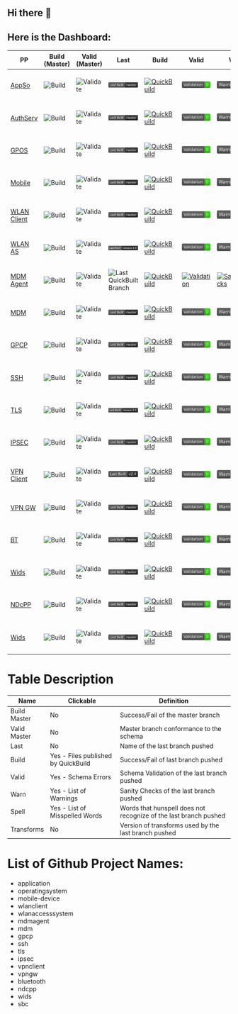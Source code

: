 ## Hi there 👋

## Here is the Dashboard: 

| PP  | Build<br/>(Master)| Valid<br/>(Master) | Last | Build | Valid | Warn | Spell | Transforms | Issues |
| --- | --------------- | ------------------- | ---- | ----- | ----- | ---- | ----- | ---------- | ------- |
| [AppSo](https://github.com/commoncriteria/application) | ![Build](https://github.com/commoncriteria/application/workflows/Build/badge.svg) | ![Validate](https://github.com/commoncriteria/application/workflows/Validate/badge.svg) | ![Last QuickBuilt Branch](https://raw.githubusercontent.com/commoncriteria/application/gh-pages/build-branch-badge.svg) | [![QuickBuild](https://github.com/commoncriteria/application/actions/workflows/quick_build.yml/badge.svg)](https://commoncriteria.github.io/application) | [![Validation](https://raw.githubusercontent.com/commoncriteria/application/gh-pages/validation.svg)](https://github.com/commoncriteria/application/blob/gh-pages/ValidationReport.txt) | [![SanityChecks](https://raw.githubusercontent.com/commoncriteria/application/gh-pages/warnings.svg)](https://github.com/commoncriteria/application/blob/gh-pages/SanityChecksOutput.md) | [![SpellCheck](https://raw.githubusercontent.com/commoncriteria/application/gh-pages/spell-badge.svg)](https://github.com/commoncriteria/application/blob/gh-pages/SpellCheckReport.txt) | ![Transforms Version](https://raw.githubusercontent.com/commoncriteria/application/gh-pages/transforms.svg)  | [![GitHub issues Open](https://img.shields.io/github/issues/commoncriteria/application.svg?maxAge=2592000)](https://github.com/commoncriteria/application/issues)  |
| [AuthServ](https://github.com/commoncriteria/authserver) | ![Build](https://github.com/commoncriteria/authserver/workflows/Build/badge.svg) | ![Validate](https://github.com/commoncriteria/authserver/workflows/Validate/badge.svg) | ![Last QuickBuilt Branch](https://raw.githubusercontent.com/commoncriteria/authserver/gh-pages/build-branch-badge.svg) | [![QuickBuild](https://github.com/commoncriteria/authserver/actions/workflows/quick_build.yml/badge.svg)](https://commoncriteria.github.io/authserver) | [![Validation](https://raw.githubusercontent.com/commoncriteria/authserver/gh-pages/validation.svg)](https://github.com/commoncriteria/authserver/blob/gh-pages/ValidationReport.txt) | [![SanityChecks](https://raw.githubusercontent.com/commoncriteria/authserver/gh-pages/warnings.svg)](https://github.com/commoncriteria/authserver/blob/gh-pages/SanityChecksOutput.md) | [![SpellCheck](https://raw.githubusercontent.com/commoncriteria/authserver/gh-pages/spell-badge.svg)](https://github.com/commoncriteria/authserver/blob/gh-pages/SpellCheckReport.txt) | ![Transforms Version](https://raw.githubusercontent.com/commoncriteria/authserver/gh-pages/transforms.svg)  | [![GitHub issues Open](https://img.shields.io/github/issues/commoncriteria/authserver.svg?maxAge=2592000)](https://github.com/commoncriteria/authserver/issues)  |
| [GPOS](https://github.com/commoncriteria/operatingsystem) | ![Build](https://github.com/commoncriteria/operatingsystem/workflows/Build/badge.svg) | ![Validate](https://github.com/commoncriteria/operatingsystem/workflows/Validate/badge.svg) | ![Last QuickBuilt Branch](https://raw.githubusercontent.com/commoncriteria/operatingsystem/gh-pages/build-branch-badge.svg) | [![QuickBuild](https://github.com/commoncriteria/operatingsystem/actions/workflows/quick_build.yml/badge.svg)](https://commoncriteria.github.io/operatingsystem) | [![Validation](https://raw.githubusercontent.com/commoncriteria/operatingsystem/gh-pages/validation.svg)](https://github.com/commoncriteria/operatingsystem/blob/gh-pages/ValidationReport.txt) | [![SanityChecks](https://raw.githubusercontent.com/commoncriteria/operatingsystem/gh-pages/warnings.svg)](https://github.com/commoncriteria/operatingsystem/blob/gh-pages/SanityChecksOutput.md) | [![SpellCheck](https://raw.githubusercontent.com/commoncriteria/operatingsystem/gh-pages/spell-badge.svg)](https://github.com/commoncriteria/operatingsystem/blob/gh-pages/SpellCheckReport.txt) | ![Transforms Version](https://raw.githubusercontent.com/commoncriteria/operatingsystem/gh-pages/transforms.svg)  | [![GitHub issues Open](https://img.shields.io/github/issues/commoncriteria/operatingsystem.svg?maxAge=2592000)](https://github.com/commoncriteria/operatingsystem/issues)  |
| [Mobile](https://github.com/commoncriteria/mobile-device) | ![Build](https://github.com/commoncriteria/mobile-device/workflows/Build/badge.svg) | ![Validate](https://github.com/commoncriteria/mobile-device/workflows/Validate/badge.svg) | ![Last QuickBuilt Branch](https://raw.githubusercontent.com/commoncriteria/mobile-device/gh-pages/build-branch-badge.svg) | [![QuickBuild](https://github.com/commoncriteria/mobile-device/actions/workflows/quick_build.yml/badge.svg)](https://commoncriteria.github.io/mobile-device) | [![Validation](https://raw.githubusercontent.com/commoncriteria/mobile-device/gh-pages/validation.svg)](https://github.com/commoncriteria/mobile-device/blob/gh-pages/ValidationReport.txt) | [![SanityChecks](https://raw.githubusercontent.com/commoncriteria/mobile-device/gh-pages/warnings.svg)](https://github.com/commoncriteria/mobile-device/blob/gh-pages/SanityChecksOutput.md) | [![SpellCheck](https://raw.githubusercontent.com/commoncriteria/mobile-device/gh-pages/spell-badge.svg)](https://github.com/commoncriteria/mobile-device/blob/gh-pages/SpellCheckReport.txt) | ![Transforms Version](https://raw.githubusercontent.com/commoncriteria/mobile-device/gh-pages/transforms.svg)  | [![GitHub issues Open](https://img.shields.io/github/issues/commoncriteria/mobile-device.svg?maxAge=2592000)](https://github.com/commoncriteria/mobile-device/issues)  |
| [WLAN Client](https://github.com/commoncriteria/wlanclient) | ![Build](https://github.com/commoncriteria/wlanclient/workflows/Build/badge.svg) | ![Validate](https://github.com/commoncriteria/wlanclient/workflows/Validate/badge.svg) | ![Last QuickBuilt Branch](https://raw.githubusercontent.com/commoncriteria/wlanclient/gh-pages/build-branch-badge.svg) | [![QuickBuild](https://github.com/commoncriteria/wlanclient/actions/workflows/quick_build.yml/badge.svg)](https://commoncriteria.github.io/wlanclient) | [![Validation](https://raw.githubusercontent.com/commoncriteria/wlanclient/gh-pages/validation.svg)](https://github.com/commoncriteria/wlanclient/blob/gh-pages/ValidationReport.txt) | [![SanityChecks](https://raw.githubusercontent.com/commoncriteria/wlanclient/gh-pages/warnings.svg)](https://github.com/commoncriteria/wlanclient/blob/gh-pages/SanityChecksOutput.md) | [![SpellCheck](https://raw.githubusercontent.com/commoncriteria/wlanclient/gh-pages/spell-badge.svg)](https://github.com/commoncriteria/wlanclient/blob/gh-pages/SpellCheckReport.txt) | ![Transforms Version](https://raw.githubusercontent.com/commoncriteria/wlanclient/gh-pages/transforms.svg) |  [![GitHub issues Open](https://img.shields.io/github/issues/commoncriteria/wlanclient.svg?maxAge=2592000)](https://github.com/commoncriteria/wlanclient/issues)  |
| [WLAN<br/>AS](https://github.com/commoncriteria/wlanaccesssystem) | ![Build](https://github.com/commoncriteria/wlanaccesssystem/workflows/Build/badge.svg) | ![Validate](https://github.com/commoncriteria/wlanaccesssystem/workflows/Validate/badge.svg) | ![Last QuickBuilt Branch](https://raw.githubusercontent.com/commoncriteria/wlanaccesssystem/gh-pages/build-branch-badge.svg) | [![QuickBuild](https://github.com/commoncriteria/wlanaccesssystem/actions/workflows/quick_build.yml/badge.svg)](https://commoncriteria.github.io/wlanaccesssystem) | [![Validation](https://raw.githubusercontent.com/commoncriteria/wlanaccesssystem/gh-pages/validation.svg)](https://github.com/commoncriteria/wlanaccesssystem/blob/gh-pages/ValidationReport.txt) | [![SanityChecks](https://raw.githubusercontent.com/commoncriteria/wlanaccesssystem/gh-pages/warnings.svg)](https://github.com/commoncriteria/wlanaccesssystem/blob/gh-pages/SanityChecksOutput.md) | [![SpellCheck](https://raw.githubusercontent.com/commoncriteria/wlanaccesssystem/gh-pages/spell-badge.svg)](https://github.com/commoncriteria/wlanaccesssystem/blob/gh-pages/SpellCheckReport.txt) | ![Transforms Version](https://raw.githubusercontent.com/commoncriteria/wlanaccesssystem/gh-pages/transforms.svg) | [![GitHub issues Open](https://img.shields.io/github/issues/commoncriteria/wlanaccesssystem.svg?maxAge=2592000)](https://github.com/commoncriteria/wlanaccesssystem/issues)  |
| [MDM Agent](https://github.com/commoncriteria/mdmagent) | ![Build](https://github.com/commoncriteria/mdmagent/workflows/Build/badge.svg) | ![Validate](https://github.com/commoncriteria/mdmagent/workflows/Validate/badge.svg) | ![Last QuickBuilt Branch](https://raw.githubusercontent.com/commoncriteria/mdmagent/gh-pages/build-branch-badge.svg) | [![QuickBuild](https://github.com/commoncriteria/mdmagent/actions/workflows/quick_build.yml/badge.svg)](https://commoncriteria.github.io/mdmagent) | [![Validation](https://raw.githubusercontent.com/commoncriteria/mdmagent/gh-pages/validation.svg)](https://github.com/commoncriteria/mdmagent/blob/gh-pages/ValidationReport.txt) | [![SanityChecks](https://raw.githubusercontent.com/commoncriteria/mdmagent/gh-pages/warnings.svg)](https://github.com/commoncriteria/mdmagent/blob/gh-pages/SanityChecksOutput.md) | [![SpellCheck](https://raw.githubusercontent.com/commoncriteria/mdmagent/gh-pages/spell-badge.svg)](https://github.com/commoncriteria/mdmagent/blob/gh-pages/SpellCheckReport.txt) | ![Transforms Version](https://raw.githubusercontent.com/commoncriteria/mdmagent/gh-pages/transforms.svg) |  [![GitHub issues Open](https://img.shields.io/github/issues/commoncriteria/mdmagent.svg?maxAge=2592000)](https://github.com/commoncriteria/mdmagent/issues)  |
| [MDM](https://github.com/commoncriteria/mdm) | ![Build](https://github.com/commoncriteria/mdm/workflows/Build/badge.svg) | ![Validate](https://github.com/commoncriteria/mdm/workflows/Validate/badge.svg) | ![Last QuickBuilt Branch](https://raw.githubusercontent.com/commoncriteria/mdm/gh-pages/build-branch-badge.svg) | [![QuickBuild](https://github.com/commoncriteria/mdm/actions/workflows/quick_build.yml/badge.svg)](https://commoncriteria.github.io/mdm) | [![Validation](https://raw.githubusercontent.com/commoncriteria/mdm/gh-pages/validation.svg)](https://github.com/commoncriteria/mdm/blob/gh-pages/ValidationReport.txt) | [![SanityChecks](https://raw.githubusercontent.com/commoncriteria/mdm/gh-pages/warnings.svg)](https://github.com/commoncriteria/mdm/blob/gh-pages/SanityChecksOutput.md) | [![SpellCheck](https://raw.githubusercontent.com/commoncriteria/mdm/gh-pages/spell-badge.svg)](https://github.com/commoncriteria/mdm/blob/gh-pages/SpellCheckReport.txt) | ![Transforms Version](https://raw.githubusercontent.com/commoncriteria/mdm/gh-pages/transforms.svg) | [![GitHub issues Open](https://img.shields.io/github/issues/commoncriteria/mdm.svg?maxAge=2592000)](https://github.com/commoncriteria/mdm/issues)  |
| [GPCP](https://github.com/commoncriteria/gpcp) | ![Build](https://github.com/commoncriteria/gpcp/workflows/Build/badge.svg) | ![Validate](https://github.com/commoncriteria/gpcp/workflows/Validate/badge.svg) | ![Last QuickBuilt Branch](https://raw.githubusercontent.com/commoncriteria/gpcp/gh-pages/build-branch-badge.svg) | [![QuickBuild](https://github.com/commoncriteria/gpcp/actions/workflows/quick_build.yml/badge.svg)](https://commoncriteria.github.io/gpcp) | [![Validation](https://raw.githubusercontent.com/commoncriteria/gpcp/gh-pages/validation.svg)](https://github.com/commoncriteria/gpcp/blob/gh-pages/ValidationReport.txt) | [![SanityChecks](https://raw.githubusercontent.com/commoncriteria/gpcp/gh-pages/warnings.svg)](https://github.com/commoncriteria/gpcp/blob/gh-pages/SanityChecksOutput.md) | [![SpellCheck](https://raw.githubusercontent.com/commoncriteria/gpcp/gh-pages/spell-badge.svg)](https://github.com/commoncriteria/gpcp/blob/gh-pages/SpellCheckReport.txt) | ![Transforms Version](https://raw.githubusercontent.com/commoncriteria/gpcp/gh-pages/transforms.svg) | [![GitHub issues Open](https://img.shields.io/github/issues/commoncriteria/gpcp.svg?maxAge=2592000)](https://github.com/commoncriteria/gpcp/issues)  |
| [SSH](https://github.com/commoncriteria/ssh) | ![Build](https://github.com/commoncriteria/ssh/workflows/Build/badge.svg) | ![Validate](https://github.com/commoncriteria/ssh/workflows/Validate/badge.svg) | ![Last QuickBuilt Branch](https://raw.githubusercontent.com/commoncriteria/ssh/gh-pages/build-branch-badge.svg) | [![QuickBuild](https://github.com/commoncriteria/ssh/actions/workflows/quick_build.yml/badge.svg)](https://commoncriteria.github.io/ssh) | [![Validation](https://raw.githubusercontent.com/commoncriteria/ssh/gh-pages/validation.svg)](https://github.com/commoncriteria/ssh/blob/gh-pages/ValidationReport.txt) | [![SanityChecks](https://raw.githubusercontent.com/commoncriteria/ssh/gh-pages/warnings.svg)](https://github.com/commoncriteria/ssh/blob/gh-pages/SanityChecksOutput.md) | [![SpellCheck](https://raw.githubusercontent.com/commoncriteria/ssh/gh-pages/spell-badge.svg)](https://github.com/commoncriteria/ssh/blob/gh-pages/SpellCheckReport.txt) | ![Transforms Version](https://raw.githubusercontent.com/commoncriteria/ssh/gh-pages/transforms.svg) | [![GitHub issues Open](https://img.shields.io/github/issues/commoncriteria/ssh.svg?maxAge=2592000)](https://github.com/commoncriteria/ssh/issues)  |
| [TLS](https://github.com/commoncriteria/tls) | ![Build](https://github.com/commoncriteria/tls/workflows/Build/badge.svg) | ![Validate](https://github.com/commoncriteria/tls/workflows/Validate/badge.svg) | ![Last QuickBuilt Branch](https://raw.githubusercontent.com/commoncriteria/tls/gh-pages/build-branch-badge.svg) | [![QuickBuild](https://github.com/commoncriteria/tls/actions/workflows/quick_build.yml/badge.svg)](https://commoncriteria.github.io/tls) | [![Validation](https://raw.githubusercontent.com/commoncriteria/tls/gh-pages/validation.svg)](https://github.com/commoncriteria/tls/blob/gh-pages/ValidationReport.txt) | [![SanityChecks](https://raw.githubusercontent.com/commoncriteria/tls/gh-pages/warnings.svg)](https://github.com/commoncriteria/tls/blob/gh-pages/SanityChecksOutput.md) | [![SpellCheck](https://raw.githubusercontent.com/commoncriteria/tls/gh-pages/spell-badge.svg)](https://github.com/commoncriteria/tls/blob/gh-pages/SpellCheckReport.txt) | ![Transforms Version](https://raw.githubusercontent.com/commoncriteria/tls/gh-pages/transforms.svg) | [![GitHub issues Open](https://img.shields.io/github/issues/commoncriteria/tls.svg?maxAge=2592000)](https://github.com/commoncriteria/tls/issues)  |
| [IPSEC](https://github.com/commoncriteria/ipsec) | ![Build](https://github.com/commoncriteria/ipsec/workflows/Build/badge.svg) | ![Validate](https://github.com/commoncriteria/ipsec/workflows/Validate/badge.svg) | ![Last QuickBuilt Branch](https://raw.githubusercontent.com/commoncriteria/ipsec/gh-pages/build-branch-badge.svg) | [![QuickBuild](https://github.com/commoncriteria/ipsec/actions/workflows/quick_build.yml/badge.svg)](https://commoncriteria.github.io/ipsec) | [![Validation](https://raw.githubusercontent.com/commoncriteria/ipsec/gh-pages/validation.svg)](https://github.com/commoncriteria/ipsec/blob/gh-pages/ValidationReport.txt) | [![SanityChecks](https://raw.githubusercontent.com/commoncriteria/ipsec/gh-pages/warnings.svg)](https://github.com/commoncriteria/ipsec/blob/gh-pages/SanityChecksOutput.md) | [![SpellCheck](https://raw.githubusercontent.com/commoncriteria/ipsec/gh-pages/spell-badge.svg)](https://github.com/commoncriteria/ipsec/blob/gh-pages/SpellCheckReport.txt) | ![Transforms Version](https://raw.githubusercontent.com/commoncriteria/ipsec/gh-pages/transforms.svg) | [![GitHub issues Open](https://img.shields.io/github/issues/commoncriteria/ipsec.svg?maxAge=2592000)](https://github.com/commoncriteria/ipsec/issues)  |
| [VPN Client](https://github.com/commoncriteria/vpnclient) | ![Build](https://github.com/commoncriteria/vpnclient/workflows/Build/badge.svg) | ![Validate](https://github.com/commoncriteria/vpnclient/workflows/Validate/badge.svg) | ![Last QuickBuilt Branch](https://raw.githubusercontent.com/commoncriteria/vpnclient/gh-pages/build-branch-badge.svg) | [![QuickBuild](https://github.com/commoncriteria/vpnclient/actions/workflows/quick_build.yml/badge.svg)](https://commoncriteria.github.io/vpnclient) | [![Validation](https://raw.githubusercontent.com/commoncriteria/vpnclient/gh-pages/validation.svg)](https://github.com/commoncriteria/vpnclient/blob/gh-pages/ValidationReport.txt) | [![SanityChecks](https://raw.githubusercontent.com/commoncriteria/vpnclient/gh-pages/warnings.svg)](https://github.com/commoncriteria/vpnclient/blob/gh-pages/SanityChecksOutput.md) | [![SpellCheck](https://raw.githubusercontent.com/commoncriteria/vpnclient/gh-pages/spell-badge.svg)](https://github.com/commoncriteria/vpnclient/blob/gh-pages/SpellCheckReport.txt) | ![Transforms Version](https://raw.githubusercontent.com/commoncriteria/vpnclient/gh-pages/transforms.svg) | [![GitHub issues Open](https://img.shields.io/github/issues/commoncriteria/vpnclient.svg?maxAge=2592000)](https://github.com/commoncriteria/vpnclient/issues)  |
| [VPN GW](https://github.com/commoncriteria/vpngw) | ![Build](https://github.com/commoncriteria/vpngw/workflows/Build/badge.svg) | ![Validate](https://github.com/commoncriteria/vpngw/workflows/Validate/badge.svg) | ![Last QuickBuilt Branch](https://raw.githubusercontent.com/commoncriteria/vpngw/gh-pages/build-branch-badge.svg) | [![QuickBuild](https://github.com/commoncriteria/vpngw/actions/workflows/quick_build.yml/badge.svg)](https://commoncriteria.github.io/vpngw) | [![Validation](https://raw.githubusercontent.com/commoncriteria/vpngw/gh-pages/validation.svg)](https://github.com/commoncriteria/vpngw/blob/gh-pages/ValidationReport.txt) | [![SanityChecks](https://raw.githubusercontent.com/commoncriteria/vpngw/gh-pages/warnings.svg)](https://github.com/commoncriteria/vpngw/blob/gh-pages/SanityChecksOutput.md) | [![SpellCheck](https://raw.githubusercontent.com/commoncriteria/vpngw/gh-pages/spell-badge.svg)](https://github.com/commoncriteria/vpngw/blob/gh-pages/SpellCheckReport.txt) | ![Transforms Version](https://raw.githubusercontent.com/commoncriteria/vpngw/gh-pages/transforms.svg) | [![GitHub issues Open](https://img.shields.io/github/issues/commoncriteria/vpngw.svg?maxAge=2592000)](https://github.com/commoncriteria/vpngw/issues)  |
| [BT](https://github.com/commoncriteria/bluetooth) | ![Build](https://github.com/commoncriteria/bluetooth/workflows/Build/badge.svg) | ![Validate](https://github.com/commoncriteria/bluetooth/workflows/Validate/badge.svg) | ![Last QuickBuilt Branch](https://raw.githubusercontent.com/commoncriteria/bluetooth/gh-pages/build-branch-badge.svg) | [![QuickBuild](https://github.com/commoncriteria/bluetooth/actions/workflows/quick_build.yml/badge.svg)](https://commoncriteria.github.io/bluetooth) | [![Validation](https://raw.githubusercontent.com/commoncriteria/bluetooth/gh-pages/validation.svg)](https://github.com/commoncriteria/bluetooth/blob/gh-pages/ValidationReport.txt) | [![SanityChecks](https://raw.githubusercontent.com/commoncriteria/bluetooth/gh-pages/warnings.svg)](https://github.com/commoncriteria/bluetooth/blob/gh-pages/SanityChecksOutput.md) | [![SpellCheck](https://raw.githubusercontent.com/commoncriteria/bluetooth/gh-pages/spell-badge.svg)](https://github.com/commoncriteria/bluetooth/blob/gh-pages/SpellCheckReport.txt) | ![Transforms Version](https://raw.githubusercontent.com/commoncriteria/bluetooth/gh-pages/transforms.svg) | [![GitHub issues Open](https://img.shields.io/github/issues/commoncriteria/bluetooth.svg?maxAge=2592000)](https://github.com/commoncriteria/bluetooth/issues)  |
| [Wids](https://github.com/commoncriteria/wids) | ![Build](https://github.com/commoncriteria/wids/workflows/Build/badge.svg) | ![Validate](https://github.com/commoncriteria/wids/workflows/Validate/badge.svg) | ![Last QuickBuilt Branch](https://raw.githubusercontent.com/commoncriteria/wids/gh-pages/build-branch-badge.svg) | [![QuickBuild](https://github.com/commoncriteria/wids/actions/workflows/quick_build.yml/badge.svg)](https://commoncriteria.github.io/wids) | [![Validation](https://raw.githubusercontent.com/commoncriteria/wids/gh-pages/validation.svg)](https://github.com/commoncriteria/wids/blob/gh-pages/ValidationReport.txt) | [![SanityChecks](https://raw.githubusercontent.com/commoncriteria/wids/gh-pages/warnings.svg)](https://github.com/commoncriteria/wids/blob/gh-pages/SanityChecksOutput.md) | [![SpellCheck](https://raw.githubusercontent.com/commoncriteria/wids/gh-pages/spell-badge.svg)](https://github.com/commoncriteria/wids/blob/gh-pages/SpellCheckReport.txt) | ![Transforms Version](https://raw.githubusercontent.com/commoncriteria/wids/gh-pages/transforms.svg) | [![GitHub issues Open](https://img.shields.io/github/issues/commoncriteria/wids.svg?maxAge=2592000)](https://github.com/commoncriteria/wids/issues)  |
| [NDcPP](https://github.com/commoncriteria/ndcpp) | ![Build](https://github.com/commoncriteria/ndcpp/workflows/Build/badge.svg) | ![Validate](https://github.com/commoncriteria/ndcpp/workflows/Validate/badge.svg) | ![Last QuickBuilt Branch](https://raw.githubusercontent.com/commoncriteria/ndcpp/gh-pages/build-branch-badge.svg) | [![QuickBuild](https://github.com/commoncriteria/ndcpp/actions/workflows/quick_build.yml/badge.svg)](https://commoncriteria.github.io/ndcpp) | [![Validation](https://raw.githubusercontent.com/commoncriteria/ndcpp/gh-pages/validation.svg)](https://github.com/commoncriteria/ndcpp/blob/gh-pages/ValidationReport.txt) | [![SanityChecks](https://raw.githubusercontent.com/commoncriteria/ndcpp/gh-pages/warnings.svg)](https://github.com/commoncriteria/ndcpp/blob/gh-pages/SanityChecksOutput.md) | [![SpellCheck](https://raw.githubusercontent.com/commoncriteria/ndcpp/gh-pages/spell-badge.svg)](https://github.com/commoncriteria/ndcpp/blob/gh-pages/SpellCheckReport.txt) | ![Transforms Version](https://raw.githubusercontent.com/commoncriteria/ndcpp/gh-pages/transforms.svg) | [![GitHub issues Open](https://img.shields.io/github/issues/commoncriteria/ndcpp.svg?maxAge=2592000)](https://github.com/commoncriteria/ndcpp/issues)  |
| [Wids](https://github.com/commoncriteria/wids) | ![Build](https://github.com/commoncriteria/wids/workflows/Build/badge.svg) | ![Validate](https://github.com/commoncriteria/wids/workflows/Validate/badge.svg) | ![Last QuickBuilt Branch](https://raw.githubusercontent.com/commoncriteria/wids/gh-pages/build-branch-badge.svg) | [![QuickBuild](https://github.com/commoncriteria/wids/actions/workflows/quick_build.yml/badge.svg)](https://commoncriteria.github.io/wids) | [![Validation](https://raw.githubusercontent.com/commoncriteria/wids/gh-pages/validation.svg)](https://github.com/commoncriteria/wids/blob/gh-pages/ValidationReport.txt) | [![SanityChecks](https://raw.githubusercontent.com/commoncriteria/wids/gh-pages/warnings.svg)](https://github.com/commoncriteria/wids/blob/gh-pages/SanityChecksOutput.md) | [![SpellCheck](https://raw.githubusercontent.com/commoncriteria/wids/gh-pages/spell-badge.svg)](https://github.com/commoncriteria/wids/blob/gh-pages/SpellCheckReport.txt) | ![Transforms Version](https://raw.githubusercontent.com/commoncriteria/wids/gh-pages/transforms.svg) | [![GitHub issues Open](https://img.shields.io/github/issues/commoncriteria/wids.svg?maxAge=2592000)](https://github.com/commoncriteria/wids/issues)  |

# Table Description

| Name |  Clickable | Definition |
| -------- | ------------- | ------------ |
| Build<br/> Master | No   | Success/Fail of the master branch |
| Valid<br/> Master | No   | Master branch conformance to the schema |
| Last     |  No           | Name of the last branch pushed |
| Build   |  Yes - Files published by QuickBuild | Success/Fail of last branch pushed |
| Valid   | Yes - Schema Errors | Schema Validation of the last branch pushed |
| Warn    | Yes - List of Warnings | Sanity Checks of the last branch pushed |
| Spell   | Yes - List of Misspelled Words | Words that hunspell does not recognize of the last branch pushed |
| Transforms | No | Version of transforms used by the last branch pushed |

# List of Github Project Names:
* application
* operatingsystem
* mobile-device
* wlanclient
* wlanaccesssystem
* mdmagent
* mdm
* gpcp
* ssh
* tls
* ipsec
* vpnclient
* vpngw
* bluetooth
* ndcpp
* wids
* sbc



<!--

**Here are some ideas to get you started:**

🙋‍♀️ A short introduction - what is your organization all about?
🌈 Contribution guidelines - how can the community get involved?
👩‍💻 Useful resources - where can the community find your docs? Is there anything else the community should know?
🍿 Fun facts - what does your team eat for breakfast?
🧙 Remember, you can do mighty things with the power of [Markdown](https://docs.github.com/github/writing-on-github/getting-started-with-writing-and-formatting-on-github/basic-writing-and-formatting-syntax)
-->
